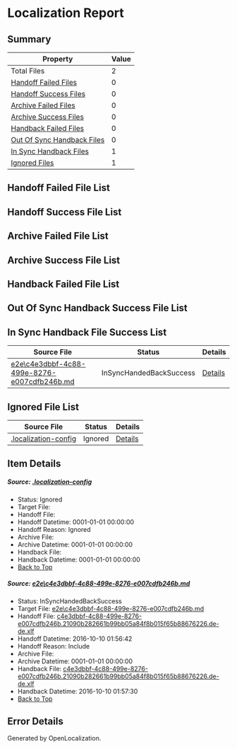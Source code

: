 # <a name='report-top'></a> Localization Report

## Summary
 Property | Value 
 -------- | ----- 
 Total Files | 2
[ Handoff Failed Files ](#handoff-failed-list)| 0
[ Handoff Success Files ](#handoff-success-list)| 0
[ Archive Failed Files ](#archive-failed-list)| 0
[ Archive Success Files ](#archive-success-list)| 0
[ Handback Failed Files ](#handback-failed-list)| 0
[ Out Of Sync Handback Files ](#outofsync-handback-success-list)| 0
[ In Sync Handback Files ](#insync-handback-success-list)| 1
[ Ignored Files ](#ignored-list)| 1

## <a name='handoff-failed-list'></a> Handoff Failed File List

## <a name='handoff-success-list'></a> Handoff Success File List

## <a name='archive-failed-list'></a> Archive Failed File List

## <a name='archive-success-list'></a> Archive Success File List

## <a name='handback-failed-list'></a> Handback Failed File List

## <a name='outofsync-handback-success-list'></a> Out Of Sync Handback Success File List

## <a name='insync-handback-success-list'></a> In Sync Handback File Success List
 Source File | Status | Details 
 ----------- | ------ | ------- 
 [e2e\c4e3dbbf-4c88-499e-8276-e007cdfb246b.md](https://github.com/OpenLocalizationTestOrg/ol-test0/blob/d5f4899e6b1502c98cdd1ca4d2f87b6f5ad56a01/e2e/c4e3dbbf-4c88-499e-8276-e007cdfb246b.md) | InSyncHandedBackSuccess | [Details](#503f10711df7346e045bce07a319dd16d95a638d1)

## <a name='ignored-list'></a> Ignored File List
 Source File | Status | Details 
 ----------- | ------ | ------- 
 [.localization-config](https://github.com/OpenLocalizationTestOrg/ol-test0/blob/d5f4899e6b1502c98cdd1ca4d2f87b6f5ad56a01/.localization-config) | Ignored | [Details](#c268a05ecaa7ec85942ed632c29928ee5bd6da8d0)

## Item Details
##### <a name='c268a05ecaa7ec85942ed632c29928ee5bd6da8d0'></a> Source: [.localization-config](https://github.com/OpenLocalizationTestOrg/ol-test0/blob/d5f4899e6b1502c98cdd1ca4d2f87b6f5ad56a01/.localization-config)
* Status: Ignored
* Target File: 
* Handoff File: 
* Handoff Datetime: 0001-01-01 00:00:00
* Handoff Reason: Ignored
* Archive File: 
* Archive Datetime: 0001-01-01 00:00:00
* Handback File: 
* Handback Datetime: 0001-01-01 00:00:00
* [Back to Top](#report-top)

##### <a name='503f10711df7346e045bce07a319dd16d95a638d1'></a> Source: [e2e\c4e3dbbf-4c88-499e-8276-e007cdfb246b.md](https://github.com/OpenLocalizationTestOrg/ol-test0/blob/d5f4899e6b1502c98cdd1ca4d2f87b6f5ad56a01/e2e/c4e3dbbf-4c88-499e-8276-e007cdfb246b.md)
* Status: InSyncHandedBackSuccess
* Target File: [e2e\c4e3dbbf-4c88-499e-8276-e007cdfb246b.md](https://github.com/OpenLocalizationTestOrg/ol-test0-dede/blob/107bd309d225bd5717c24dc1d5708792b2b9543b/e2e/c4e3dbbf-4c88-499e-8276-e007cdfb246b.md)
* Handoff File: [c4e3dbbf-4c88-499e-8276-e007cdfb246b.21090b282661b99bb05a84f8b015f65b88676226.de-de.xlf](https://github.com/OpenLocalizationTestOrg/ol-test0-handoff/blob/05f27a7a88f7ff0b4125110e7f563ea740205289/ol-handoff/OpenLocalizationTestOrg/ol-test0-dede/qimu/ht/c4e3dbbf-4c88-499e-8276-e007cdfb246b.21090b282661b99bb05a84f8b015f65b88676226.de-de.xlf)
* Handoff Datetime: 2016-10-10 01:56:42
* Handoff Reason: Include
* Archive File: 
* Archive Datetime: 0001-01-01 00:00:00
* Handback File: [c4e3dbbf-4c88-499e-8276-e007cdfb246b.21090b282661b99bb05a84f8b015f65b88676226.de-de.xlf](https://github.com/OpenLocalizationTestOrg/ol-test0-handback/blob/54be2be688eb1db1a3676d5bebd45caf0ee45565/ol-handback/OpenLocalizationTestOrg/ol-test0-dede/qimu/ht/c4e3dbbf-4c88-499e-8276-e007cdfb246b.21090b282661b99bb05a84f8b015f65b88676226.de-de.xlf)
* Handback Datetime: 2016-10-10 01:57:30
* [Back to Top](#report-top)


## Error Details

Generated by OpenLocalization.
